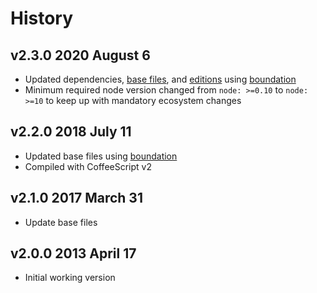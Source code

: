 # History

## v2.3.0 2020 August 6

-   Updated dependencies, [base files](https://github.com/bevry/base), and [editions](https://editions.bevry.me) using [boundation](https://github.com/bevry/boundation)
-   Minimum required node version changed from `node: >=0.10` to `node: >=10` to keep up with mandatory ecosystem changes

## v2.2.0 2018 July 11

-   Updated base files using [boundation](https://github.com/bevry/boundation)
-   Compiled with CoffeeScript v2

## v2.1.0 2017 March 31

-   Update base files

## v2.0.0 2013 April 17

-   Initial working version
